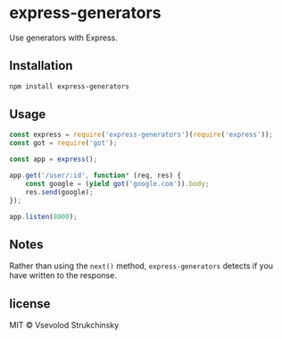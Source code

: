 # express-generators

Use generators with Express.

## Installation

```bash
npm install express-generators
```

## Usage

```javascript
const express = require('express-generators')(require('express'));
const got = require('got');

const app = express();

app.get('/user/:id', function* (req, res) {
    const google = (yield got('google.com')).body;
    res.send(google);
});

app.listen(8000);
```

## Notes

Rather than using the `next()` method, `express-generators` detects if you have written to the response.

## license

MIT © Vsevolod Strukchinsky
